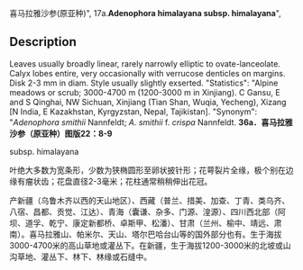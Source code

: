 喜马拉雅沙参(原亚种)",
17a.**Adenophora himalayana subsp. himalayana**",

## Description
Leaves usually broadly linear, rarely narrowly elliptic to ovate-lanceolate. Calyx lobes entire, very occasionally with verrucose denticles on margins. Disk 2-3 mm in diam. Style usually slightly exserted.
  "Statistics": "Alpine meadows or scrub; 3000-4700 m (1200-3000 m in Xinjiang). C Gansu, E and S Qinghai, NW Sichuan, Xinjiang (Tian Shan, Wuqia, Yecheng), Xizang [N India, E Kazakhstan, Kyrgyzstan, Nepal, Tajikistan].
  "Synonym": "*Adenophora smithii* Nannfeldt; *A. smithii* f. *crispa* Nannfeldt.
**36a．喜马拉雅沙参（原亚种）图版22：8-9**

subsp. himalayana

叶绝大多数为宽条形，少数为狭椭圆形至卵状披针形；花萼裂片全缘，极个别在边缘有瘤状齿；花盘直径2-3毫米；花柱通常稍稍伸出花冠。

产新疆（乌鲁木齐以西的天山地区）、西藏（普兰、措美、加查、丁青、类乌齐、八宿、昌都、贡觉、江达）、青海（囊谦、杂多、门源、湟源）、四川西北部（阿坝、道孚、乾宁、康定新都桥、卓斯甲、松潘）、甘肃（兰州、榆中、靖远、肃南）。喜马拉雅山、帕米尔、天山、塔尔巴哈台山等的国外部分也有。生于海拔3000-4700米的高山草地或灌丛下。在新疆，生于海拔1200-3000米的北坡或山沟草地、灌丛下、林下、林缘或石缝中。
